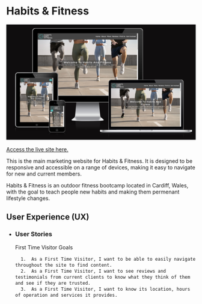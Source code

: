 # Habits & Fitness

![Website view on various screen sizes](https://github.com/donovanainsley/habits-and-fitness/blob/main/assets/images/am-i-responsive.png)

[Access the live site here.](https://donovanainsley.github.io/habits-and-fitness/)

This is the main marketing website for Habits & Fitness. It is designed to be responsive and accessible on a range of devices,
making it easy to navigate for new and current members.

Habits & Fitness is an outdoor fitness bootcamp located in Cardiff, Wales, with the goal to teach people new habits and making them permenant lifestyle changes.

## User Experience (UX)

- ### User Stories

  First Time Visitor Goals

        1.  As a First Time Visitor, I want to be able to easily navigate throughout the site to find content.
        2.  As a First Time Visitor, I want to see reviews and testimonials from current clients to know what they think of them and see if they are trusted.
        3.  As a First Time Visitor, I want to know its location, hours of operation and services it provides.